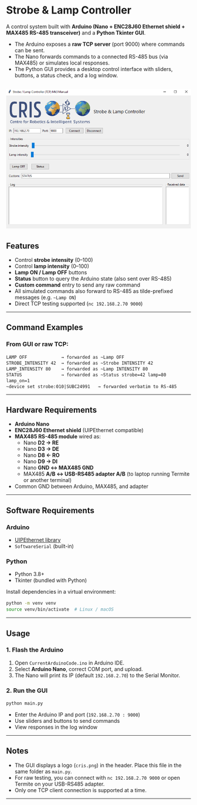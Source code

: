 # Strobe & Lamp Controller

A control system built with **Arduino (Nano + ENC28J60 Ethernet shield + MAX485 RS-485 transceiver)** and a **Python Tkinter GUI**.  

- The Arduino exposes a **raw TCP server** (port 9000) where commands can be sent.  
- The Nano forwards commands to a connected RS-485 bus (via MAX485) or simulates local responses.  
- The Python GUI provides a desktop control interface with sliders, buttons, a status check, and a log window.  

![img_1.png](img_1.png)
---

## Features
- Control **strobe intensity** (0–100)  
- Control **lamp intensity** (0–100)  
- **Lamp ON / Lamp OFF** buttons  
- **Status** button to query the Arduino state (also sent over RS-485)  
- **Custom command** entry to send any raw command  
- All simulated commands also forward to RS-485 as tilde-prefixed messages (e.g. `~Lamp ON`)  
- Direct TCP testing supported (`nc 192.168.2.70 9000`)  

---

## Command Examples

### From GUI or raw TCP:
```
LAMP OFF             → forwarded as ~Lamp OFF
STROBE_INTENSITY 42  → forwarded as ~Strobe INTENSITY 42
LAMP_INTENSITY 80    → forwarded as ~Lamp INTENSITY 80
STATUS               → forwarded as ~Status strobe=42 lamp=80 lamp_on=1
~device set strobe:010|SUBC24991   → forwarded verbatim to RS-485
```

---

## Hardware Requirements
- **Arduino Nano**  
- **ENC28J60 Ethernet shield** (UIPEthernet compatible)  
- **MAX485 RS-485 module** wired as:  
  - Nano **D2 → RE**  
  - Nano **D3 → DE**  
  - Nano **D8 ← RO**  
  - Nano **D9 → DI**  
  - Nano **GND ↔ MAX485 GND**  
  - MAX485 **A/B ↔ USB-RS485 adapter A/B** (to laptop running Termite or another terminal)  
- Common GND between Arduino, MAX485, and adapter  

---

## Software Requirements

### Arduino
- [UIPEthernet library](https://github.com/UIPEthernet/UIPEthernet)  
- `SoftwareSerial` (built-in)  

### Python
- Python 3.8+  
- Tkinter (bundled with Python)  

Install dependencies in a virtual environment:
```bash
python -m venv venv
source venv/bin/activate  # Linux / macOS
```

---

## Usage

### 1. Flash the Arduino
1. Open `CurrentArduinoCode.ino` in Arduino IDE.  
2. Select **Arduino Nano**, correct COM port, and upload.  
3. The Nano will print its IP (default `192.168.2.70`) to the Serial Monitor.  

### 2. Run the GUI
```bash
python main.py
```
- Enter the Arduino IP and port (`192.168.2.70 : 9000`)  
- Use sliders and buttons to send commands  
- View responses in the log window  

---

## Notes
- The GUI displays a logo (`cris.png`) in the header. Place this file in the same folder as `main.py`.  
- For raw testing, you can connect with `nc 192.168.2.70 9000` or open Termite on your USB-RS485 adapter.  
- Only one TCP client connection is supported at a time.  

---


